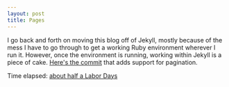 ```yaml
---
layout: post
title: Pages
---
```


I go back and forth on moving this blog off of Jekyll, mostly because of the mess I have to go through to get a working Ruby environment wherever I run it. However, once the environment is running, working within Jekyll is a piece of cake. [Here's the commit](https://github.com/ajferrick/blog/commit/cc1280cba55592227b00cd863a3c33ca6e73279a) that adds support for pagination.

Time elapsed: [about half a Labor Days](https://en.wikipedia.org/wiki/Labor_Days)
